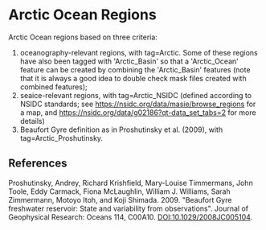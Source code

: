 # Arctic Ocean Regions

Arctic Ocean regions based on three criteria:
1) oceanography-relevant regions, with tag=Arctic. Some of these
regions have also been tagged with 'Arctic_Basin' so that a 'Arctic_Ocean'
feature can be created by combining the 'Arctic_Basin' features (note that
it is always a good idea to double check mask files created with combined
features);
2) seaice-relevant regions, with tag=Arctic_NSIDC (defined according to
NSIDC standards; see https://nsidc.org/data/masie/browse_regions
for a map, and https://nsidc.org/data/g02186?qt-data_set_tabs=2
for more details)
3) Beaufort Gyre definition as in Proshutinsky et al. (2009),
with tag=Arctic_Proshutinsky.


## References

Proshutinsky, Andrey, Richard Krishfield, Mary-Louise Timmermans,
John Toole, Eddy Carmack, Fiona McLaughlin, William J. Williams,
Sarah Zimmermann, Motoyo Itoh, and Koji Shimada. 2009. "Beaufort
Gyre freshwater reservoir: State and variability from observations".
Journal of Geophysical Research: Oceans 114, C00A10.
[DOI:10.1029/2008JC005104](https://doi.org/10.1029/2008JC005104).
